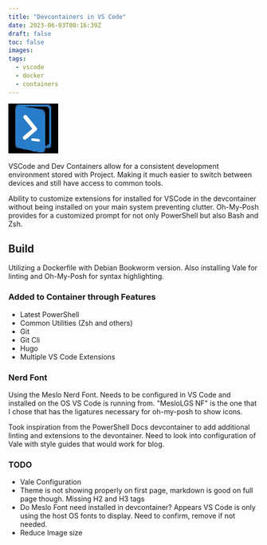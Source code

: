 ```yaml
---
title: "Devcontainers in VS Code"
date: 2023-06-03T00:16:39Z
draft: false
toc: false
images:
tags:
  - vscode
  - docker
  - containers
---
```

![PSLogo](../images/pslogo.png)

 VSCode and Dev Containers allow for a consistent development environment stored with Project.  Making it much easier to switch between devices and still have access to common tools.  

Ability to customize extensions for installed for VSCode in the devcontainer without being installed on your main system preventing clutter.  Oh-My-Posh provides for a customized prompt for not only PowerShell but also Bash and Zsh.

## Build

Utilizing a Dockerfile with Debian Bookworm version.  Also installing Vale for linting and Oh-My-Posh for syntax highlighting.

### Added to Container through Features

- Latest PowerShell
- Common Utilities (Zsh and others)
- Git
- Git Cli
- Hugo
- Multiple VS Code Extensions

### Nerd Font

Using the Meslo Nerd Font.  Needs to be configured in VS Code and installed on the OS VS Code is running from.  "MesloLGS NF" is the one that I chose that has the ligatures necessary for oh-my-posh to show icons.

Took inspiration from the PowerShell Docs devcontainer to add additional linting and extensions to the devontainer.  Need to look into configuration of Vale with style guides that would work for blog.

### TODO

- Vale Configuration
- Theme is not showing properly on first page, markdown is good on full page though.  Missing H2 and H3 tags
- Do Meslo Font need installed in devcontainer?  Appears VS Code is only using the host OS fonts to display.  Need to confirm, remove if not needed.
- Reduce Image size
